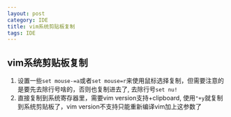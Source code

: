 ```yaml
---
layout: post
category: IDE
title: vim系统剪贴板复制
tags: IDE
---
```


## vim系统剪贴板复制

1. 设置一些```set mouse-=a```或者```set mouse=r```来使用鼠标选择复制，但需要注意的是要先去除行号啥的，否则也复制进去了, 去除行号```set nu!```
2. 直接复制到系统寄存器里，需要vim version支持+clipboard, 使用```"+y```就复制到系统剪贴板了，vim version不支持只能重新编译vim加上这参数了


